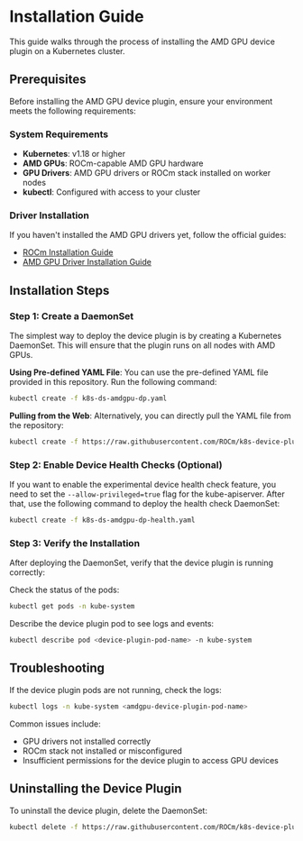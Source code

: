 # Installation Guide

This guide walks through the process of installing the AMD GPU device plugin on a Kubernetes cluster.

## Prerequisites

Before installing the AMD GPU device plugin, ensure your environment meets the following requirements:

### System Requirements

- **Kubernetes**: v1.18 or higher
- **AMD GPUs**: ROCm-capable AMD GPU hardware
- **GPU Drivers**: AMD GPU drivers or ROCm stack installed on worker nodes
- **kubectl**: Configured with access to your cluster

### Driver Installation

If you haven't installed the AMD GPU drivers yet, follow the official guides:

- [ROCm Installation Guide](https://rocm.docs.amd.com/projects/install-on-linux/en/latest/tutorial/quick-start.html)
- [AMD GPU Driver Installation Guide](https://amdgpu-install.readthedocs.io/en/latest/)

## Installation Steps

### Step 1: Create a DaemonSet

The simplest way to deploy the device plugin is by creating a Kubernetes DaemonSet. This will ensure that the plugin runs on all nodes with AMD GPUs.

**Using Pre-defined YAML File**: You can use the pre-defined YAML file provided in this repository. Run the following command:

```bash
kubectl create -f k8s-ds-amdgpu-dp.yaml
```

**Pulling from the Web**: Alternatively, you can directly pull the YAML file from the repository:

```bash
kubectl create -f https://raw.githubusercontent.com/ROCm/k8s-device-plugin/master/k8s-ds-amdgpu-dp.yaml
```

### Step 2: Enable Device Health Checks (Optional)

If you want to enable the experimental device health check feature, you need to set the `--allow-privileged=true` flag for the kube-apiserver. After that, use the following command to deploy the health check DaemonSet:

```bash
kubectl create -f k8s-ds-amdgpu-dp-health.yaml
```

### Step 3: Verify the Installation

After deploying the DaemonSet, verify that the device plugin is running correctly:

Check the status of the pods:

```bash
kubectl get pods -n kube-system
```

Describe the device plugin pod to see logs and events:

```bash
kubectl describe pod <device-plugin-pod-name> -n kube-system
```

## Troubleshooting

If the device plugin pods are not running, check the logs:

```bash
kubectl logs -n kube-system <amdgpu-device-plugin-pod-name>
```

Common issues include:

- GPU drivers not installed correctly
- ROCm stack not installed or misconfigured
- Insufficient permissions for the device plugin to access GPU devices

## Uninstalling the Device Plugin

To uninstall the device plugin, delete the DaemonSet:

```bash
kubectl delete -f https://raw.githubusercontent.com/ROCm/k8s-device-plugin/master/k8s-ds-amdgpu-dp.yaml
```
